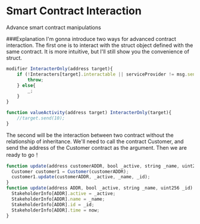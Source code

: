 # Smart Contract Interaction
Advance smart contract manipulations

###Explanation
I'm gonna introduce two ways for advanced contract interaction.
The first one is to interact with the struct object defined with the same contract.
It is more intuitive, but I'll still show you the convenience of struct.
```javascript
modifier InteracterOnly(address target){
    if (!Interacters[target].interactable || serviceProvider != msg.sender){
        throw;
    } else{
        _;
    }
}

function valueActivity(address target) InteracterOnly(target){
    //target.send(10);
}
```


The second will be the interaction between two contract without the relationship of inheritance.
We'll need to call the contract Customer, and send the address of the Customer contract as the argument. Then we are ready to go！
```javascript
function update(address customerADDR, bool _active, string _name, uint256 _id){
  Customer customer1 = Customer(customerADDR);
  customer1.update(customerADDR, _active, _name, _id);
}
function update(address ADDR, bool _active, string _name, uint256 _id) ownerOnly{
  StakeholderInfo[ADDR].active = _active;
  StakeholderInfo[ADDR].name = _name;
  StakeholderInfo[ADDR].id = _id;
  StakeholderInfo[ADDR].time = now;
}
```
